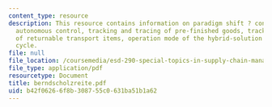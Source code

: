 ```yaml
---
content_type: resource
description: This resource contains information on paradigm shift ? conventional vs.
  autonomous control, tracking and tracing of pre-finished goods, tracking and tracing
  of returnable transport items, operation mode of the hybrid-solution and seat supply
  cycle.
file: null
file_location: /coursemedia/esd-290-special-topics-in-supply-chain-management-spring-2005/b42f06266f8b308755c0631ba51b1a62_berndscholzreite.pdf
file_type: application/pdf
resourcetype: Document
title: berndscholzreite.pdf
uid: b42f0626-6f8b-3087-55c0-631ba51b1a62
---
```

